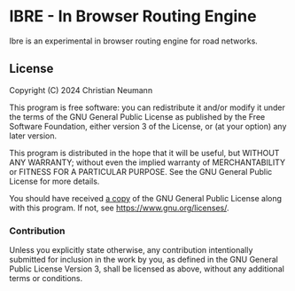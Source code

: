 # IBRE - In Browser Routing Engine

Ibre is an experimental in browser routing engine for road networks.

## License

Copyright (C) 2024 Christian Neumann

This program is free software: you can redistribute it and/or modify
it under the terms of the GNU General Public License as published by
the Free Software Foundation, either version 3 of the License, or
(at your option) any later version.

This program is distributed in the hope that it will be useful,
but WITHOUT ANY WARRANTY; without even the implied warranty of
MERCHANTABILITY or FITNESS FOR A PARTICULAR PURPOSE.  See the
GNU General Public License for more details.

You should have received [a copy](LICENSE.md) of the GNU General Public License
along with this program. If not, see <https://www.gnu.org/licenses/>.

### Contribution

Unless you explicitly state otherwise, any contribution intentionally submitted
for inclusion in the work by you, as defined in the GNU General Public License
Version 3, shall be licensed as above, without any additional terms or
conditions.
